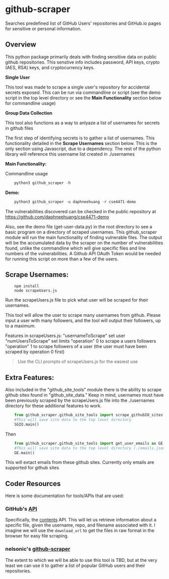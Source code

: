 # github-scraper
Searches predefined list of GitHub Users' repositories and GitHub.io pages for sensitive or personal information.


## Overview
This python package primarily deals with finding sensitive data on public github repositories. This senstive info includes password, API keys, crypto (AES, RSA) keys, and cryptocurrency keys.

**Single User**

This tool was made to scrape a single user's repository for accidental secrets exposed. This can be run via commandline or script (see the demo script in the top level directory or see the **Main Functionality** section below for commandline usage)

**Group Data Collection**

This tool also functions as a way to anlyaze a list of usernames for secrets in github files

The first step of identifying secrets is to gather a list of usernames. This functionality detailed in the **Scrape Usernames** section below. This is the only section using Javascript, due to a dependency. The rest of the python library will reference this username list created in ./usernames

**Main Functionality:**

Commandline usage

```python
    python3 github_scraper -h
```

**Demo:**
```python
    python3 github_scraper -u daphneehuang -r cse4471-demo
```

The vulnerabilities discovered can be checked in the public repository at https://github.com/daphneehuang/cse4471-demo

Also, see the demo file (get-user-data.py) in the root directory to see a basic program on a directory of scraped usernames. This github_scraper module will run the main functionality of finding vulnerable files. The output will be the accumulated data by the scraper on the number of vulnerabilities found, unlike the commandline which will give specific files and line numbers of the vulnerabilities.  A Github API OAuth Token would be needed for running this script on more than a few of the users.

## Scrape Usernames:
```
    npm install
    node scrapeUsers.js
```

Run the scrapeUsers.js file to pick what user will be scraped for their usernames.

This tool will allow the user to scrape many usernames from github. Please input a user with many followers, and the tool will output their followers, up to a maximum.

Features in scrapeUsers.js:
    "usernameToScrape" set user
    "numUsersToScrape" set limits
    "operation" 0 to scrape a users followers
    "operation" 1 to scrape followers of a user (the user must have been scraped by operation 0 first)

> Use the CLI prompts of scrapeUsers.js for the easiest use

## Extra Features:

Also included in the "github_site_tools" module there is the ability to scrape github sites found in "github_site_data." Keep in mind, usernames must have been previously scraped by the scrapeUsers.js file into the ./usernames directory for these additional features to work.

```python
    from github_scraper.github_site_tools import scrape_githubIO_sites as SGIO
    #This will save site data to the top level directory
    SGIO.main() 
```

Then
```python
    from github_scraper.github_site_tools import get_user_emails as GE
    #This will save site data to the top level directory (./emails.json)
    GE.main() 
```

This will extact emails from these github sites. Currently only emails are supported for github sites

## Coder Resources

Here is some documentation for tools/APIs that are used:

### GitHub's [API](https://developer.github.com/v3/)

Specifically, the [contents](https://developer.github.com/v3/repos/contents/#get-contents) API. This will let us retrieve information about a specific file, given the username, repo, and filename associated with it. I imagine we will use the `download_url` to get the files in raw format in the browser for easy file scraping.

### nelsonic's [github-scraper](https://github.com/nelsonic/github-scraper)

The extent to which we will be able to use this tool is TBD, but at the very least we can use it to gather a list of popular GitHub users and their repositories.
